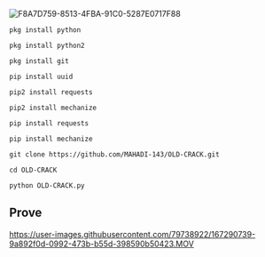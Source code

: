 ![F8A7D759-8513-4FBA-91C0-5287E0717F88](https://user-images.githubusercontent.com/79738922/168621607-1cc74a42-ba8b-44a8-b635-c23220c15b6d.png)

````
pkg install python

pkg install python2

pkg install git

pip install uuid

pip2 install requests

pip2 install mechanize

pip install requests

pip install mechanize

git clone https://github.com/MAHADI-143/OLD-CRACK.git

cd OLD-CRACK

python OLD-CRACK.py
````

## Prove
https://user-images.githubusercontent.com/79738922/167290739-9a892f0d-0992-473b-b55d-398590b50423.MOV

